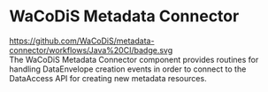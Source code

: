 # WaCoDiS Metadata Connector
https://github.com/WaCoDiS/metadata-connector/workflows/Java%20CI/badge.svg  
The WaCoDiS Metadata Connector component provides routines for handling DataEnvelope creation events in order to connect to the DataAccess API for creating new metadata resources.

